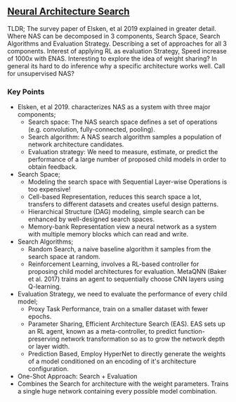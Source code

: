 ## [Neural Architecture Search](https://lilianweng.github.io/lil-log/2020/08/06/neural-architecture-search.html)

TLDR; The survey paper of Elsken, et al 2019 explained in greater detail. Where NAS can be decomposed in 3 components, Search Space, Search Algorithms and Evaluation Strategy. Describing a set of approaches for all 3 components. Interest of applying RL as evaluation Strategy, Speed increase of 1000x with ENAS. Interesting to explore the idea of weight sharing? In general its hard to do inference why a specific architecture works well. Call for unsupervised NAS?

### Key Points
-  Elsken, et al 2019. characterizes NAS as a system with three major components;
    - Search space: The NAS search space defines a set of operations (e.g. convolution, fully-connected, pooling).
    - Search algorithm: A NAS search algorithm samples a population of network architecture candidates.
    - Evaluation strategy: We need to measure, estimate, or predict the performance of a large number of proposed child models in order to obtain feedback.
- Search Space;
    - Modeling the search space with Sequential Layer-wise Operations is too expensive!
    - Cell-based Representation, reduces this search space a lot, transfers to different datasets and creates useful design patterns.
    - Hierarchical Structure (DAG) modeling, simple search can be enhanced by well-designed search spaces.
    - Memory-bank Representation view a neural network as a system with multiple memory blocks which can read and write.
- Search Algorithms;
    - Random Search, a naive baseline algorithm it samples from the search space at random.
    - Reinforcement Learning, involves a RL-based controller for proposing child model architectures for evaluation. MetaQNN (Baker et al. 2017) trains an agent to sequentially choose CNN layers using Q-learning.
- Evaluation Strategy, we need to evaluate the performance of every child model;
    - Proxy Task Performance, train on a smaller dataset with fewer epochs. 
    - Parameter Sharing, Efficient Architecture Search (EAS). EAS sets up an RL agent, known as a meta-controller, to predict function-preserving network transformation so as to grow the network depth or layer width.
    - Prediction Based, Employ HyperNet to directly generate the weights of a model conditioned on an encoding of it's architecture configuration.
- One-Shot Approach: Search + Evaluation
- Combines the Search for architecture with the weight parameters. Trains a single huge network containing every possible model combination. 


